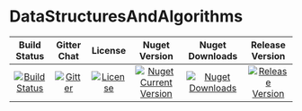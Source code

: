 # DataStructuresAndAlgorithms

| Build Status | Gitter Chat | License | Nuget Version | Nuget Downloads | Release Version
|:---------------------------------------------------------------------------------------------------------------------------------------------------------------:|:-----------------------------------------------------------------------------------------------------------------------------------------------------------------------------------------:|:---------------------------------------------------------------------------------------------------------------------------------------------------------:|:-------------------------------------------------------------------------------------------------------------------------------------------------------------------------------------:|:--------------------------------------------------------------------------------------------------------------------------------------------------------------------------------:|:--------------------------------------------------------------------------------------------------------------------------------------------------------------------------:|
| [![Build Status](https://travis-ci.org/parsalotfy/DataStructuresAndAlgorithms.svg?branch=master)](https://travis-ci.org/parsalotfy/DataStructuresAndAlgorithms) | [![Gitter](https://img.shields.io/gitter/room/nwjs/nw.js.svg)](https://gitter.im/DataStructuresAndAlgorithms/Lobby?utm_source=share-link&amp;utm_medium=link&amp;utm_campaign=share-link) | [![License](https://img.shields.io/github/license/parsalotfy/DataStructuresAndAlgorithms.svg)](https://github.com/parsalotfy/DataStructuresAndAlgorithms) | [![Nuget Current Version](https://img.shields.io/nuget/v/DataStructuresAndAlgorithms.DataStructures.svg)](https://www.nuget.org/packages/DataStructuresAndAlgorithms.DataStructures/) | [![Nuget Downloads](https://img.shields.io/nuget/dt/DataStructuresAndAlgorithms.DataStructures.svg)](https://www.nuget.org/packages/DataStructuresAndAlgorithms.DataStructures/) | [![Release Version](https://img.shields.io/github/release/parsalotfy/DataStructuresAndAlgorithms.svg)](https://github.com/parsalotfy/DataStructuresAndAlgorithms/releases)
